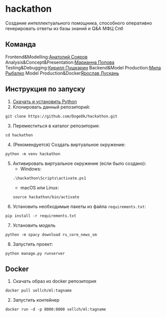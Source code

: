 # hackathon

Создание интеллектуального помощника, способного оперативно генерировать ответы из базы знаний и Q&A МФЦ Спб

## Команда

Frontend&Modelling:[Анатолий Сояров](https://github.com/DogeOk)
Analysis&Concept&Presentation:[Марианна Попова](https://github.com/neunerin)
Testing&Debugging:[Кирилл Пушкарин](https://github.com/step8rother)
Backend&Model Production:[Мила Рыбалко](https://github.com/ludryb)
Model Production&Docker[Ярослав Лускань](https://github.com/Sellch)

## Инструкция по запуску
1. [Скачать и установить Python](https://www.python.org/downloads/)
2. Клонировать данный репозиторий:
```
git clone https://github.com/DogeOk/hackathon.git
```
3. Переместиться в каталог репозитория:
```
cd hackathon
```
4. (Рекомендуется) Создать виртуальное окружение:
```
python -m venv hackathon
```
5. Активировать виртуальное окружение (если было создано):
   + Windows:
   ```
   .\hackathon\Scripts\activate.ps1
   ```
   + macOS или Linux:
   ```
   source hackathon/bin/activate
   ```
6. Установить необходимые пакеты из файла `requirements.txt`:
```
pip install -r requirements.txt
```
7. Установить модель
```
python -m spacy download ru_core_news_sm
```
8. Запустить проект:
```
python manage.py runserver
```
## Docker
1. Скачать образ из docker репозитория
```
docker pull sellch/ml:tagname
```
2. Запустить контейнер
```
docker run -d -p 8000:8000 sellch/ml:tagname
```
